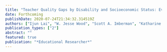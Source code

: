 ```yaml
---
title: "Teacher Quality Gaps by Disability and Socioeconomic Status: Evidence from Los Angeles"
date: Forthcoming
publishDate: 2020-07-24T21:34:32.314519Z
authors: ["Ijun Lai", "W. Jesse Wood", "Scott A. Imberman", "Katharine O. Strunk", "Nathan D. Jones"]
publication_types: ["2"]
abstract: ""
featured: true
publication: "*Educational Researcher*"
---
```


